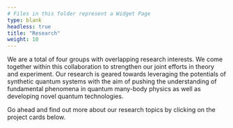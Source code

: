 ```yaml
---
# Files in this folder represent a Widget Page
type: blank
headless: true
title: "Research"
weight: 10
---
```


We are a total of four groups with overlapping research interests. We come together within this collaboration to strengthen our joint efforts in theory and experiment. Our research is geared towards leveraging the potentials of synthetic quantum systems with the aim of pushing the understanding of fundamental phenomena in quantum many-body physics as well as developing novel quantum technologies.

Go ahead and find out more about our research topics by clicking on the project cards below.
